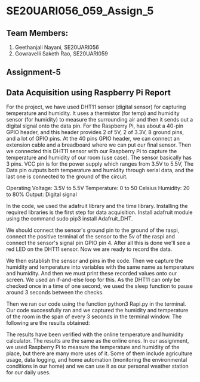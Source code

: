 # SE20UARI056_059_Assign_5
## Team Members:
1. Geethanjali Nayani, SE20UARI056
2. Gowravelli Saketh Rao, SE20UARI059
## Assignment-5
## Data Acquisition using Raspberry Pi Report
For the project, we have used DHT11 sensor (digital sensor) for capturing temperature and humidity. It uses a thermistor (for temp) and humidity sensor (for humidity) to measure the surrounding air and then it sends out a digital signal onto the data pin.
For the Raspberry Pi, has about a 40-pin GPIO header, and this header provides 2 of 5V, 2 of 3.3V, 8 ground pins, and a lot of GPIO pins. At the 40 pins GPIO header, we can connect an extension cable and a breadboard where we can put our final sensor.
Then we connected this DHT11 sensor with our Raspberry Pi to capture the temperature and humidity of our room (use case). The sensor basically has 3 pins. VCC pin is for the power supply which ranges from 3.5V to 5.5V, The Data pin outputs both temperature and humidity through serial data, and the last one is connected to the ground of the circuit.

Operating Voltage: 3.5V to 5.5V
Temperature: 0 to 50 Celsius
Humidity: 20 to 80%
Output: Digital signal

In the code, we used the adafruit library and the time library. Installing the required libraries is the first step for data acquisition. Install adafruit module using the command sudo pip3 install Adafruit_DHT. 
 
We should connect the sensor's ground pin to the ground of the raspi, connect the positive terminal of the sensor to the 5v of the raspi  and connect the sensor's signal pin GPIO pin 4. After all this is done we'll see a red LED on the DHT11 sensor. Now we are ready to record the data.

We then establish the sensor and pins in the code. Then we capture the humidity and temperature into variables with the same name as temperature and humidity. And then we must print these recorded values onto our screen. We used an if-and-else loop for this. As the DHT11 can only be checked once in a time of one second, we used the sleep function to pause around 3 seconds between the checks.

Then we ran our code using the function python3 Rapi.py in the terminal.
Our code successfully ran and we captured the humidity and temperature of the room in the span of every 3 seconds in the terminal window. The following are the results obtained:
 
The results have been verified with the online temperature and humidity calculator. The results are the same as the online ones.
In our assignment, we used Raspberry Pi to measure the temperature and humidity of the place, but there are many more uses of it. Some of them include agriculture usage, data logging, and home automation (monitoring the environmental conditions in our home) and we can use it as our personal weather station for our daily uses.



